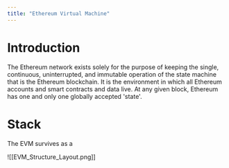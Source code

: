 ```yaml
---
title: "Ethereum Virtual Machine"
---
```


# Introduction

The Ethereum network exists solely for the purpose of keeping the single, continuous, uninterrupted, and immutable operation of the state machine that is the Ethereum blockchain. It is the environment in which all Ethereum accounts and smart contracts and data live. At any given block, Ethereum has one and only one globally accepted 'state'.

# Stack
The EVM survives as a 

![[EVM_Structure_Layout.png]]